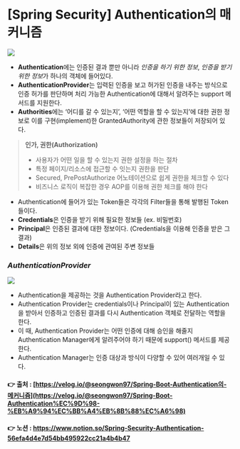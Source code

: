 # [Spring Security] ****Authentication의 매커니즘****

<img src="https://s3.us-west-2.amazonaws.com/secure.notion-static.com/8967026e-1b62-46bd-ac86-6ddf61c8717a/Untitled.png?X-Amz-Algorithm=AWS4-HMAC-SHA256&X-Amz-Content-Sha256=UNSIGNED-PAYLOAD&X-Amz-Credential=AKIAT73L2G45EIPT3X45%2F20220603%2Fus-west-2%2Fs3%2Faws4_request&X-Amz-Date=20220603T222614Z&X-Amz-Expires=86400&X-Amz-Signature=f21d8f6457a661ee70cfc137954e019643fe942e3f11fc72eaa0d6c39ea9c81a&X-Amz-SignedHeaders=host&response-content-disposition=filename%20%3D%22Untitled.png%22&x-id=GetObject">

- **Authentication**에는 인증된 결과 뿐만 아니라 *인증을 하기 위한 정보*, *인증을 받기 위한 정보*가 
하나의 객체에 들어있다.
- **AuthenticationProvider**는 입력된 인증을 보고 허가된 인증을 내주는 방식으로 인증 허가를 
판단하며 처리 가능한 Authentication에 대해서 알려주는 support 메서드를 지원한다.
- **Authorities**에는 ‘어디를 갈 수 있는지’, ‘어떤 역할을 할 수 있는지’에 대한 권한 정보로 이를 구현(implement)한 GrantedAuthority에 관한 정보들이 저장되어 있다.

> **인가, 권한(Authorization)**
> 
> - 사용자가 어떤 일을 할 수 있는지 권한 설정을 하는 절차
> - 특정 페이지/리소스에 접근할 수 잇는지 권한을 판단
> - Secured, PrePostAuthorize 어노테이션으로 쉽게 권한을 체크할 수 있다
> - 비즈니스 로직이 복잡한 경우 AOP를 이용해 권한 체크를 해야 한다

- Authentication에 들어가 있는 Token들은 각각의 Filter들을 통해 발행된 Token들이다.
- **Credentials**은 인증을 받기 위해 필요한 정보들 (ex. 비밀번호)
- **Principal**은 인증된 결과에 대한 정보이다. (Credentials을 이용해 인증을 받은 그 결과)
- **Details**은 위의 정보 외에 인증에 관여된 주변 정보들

### ***AuthenticationProvider***

<img src="https://s3.us-west-2.amazonaws.com/secure.notion-static.com/66c3a544-b909-4adc-9ece-60699a654c09/Untitled.png?X-Amz-Algorithm=AWS4-HMAC-SHA256&X-Amz-Content-Sha256=UNSIGNED-PAYLOAD&X-Amz-Credential=AKIAT73L2G45EIPT3X45%2F20220603%2Fus-west-2%2Fs3%2Faws4_request&X-Amz-Date=20220603T222523Z&X-Amz-Expires=86400&X-Amz-Signature=7f42a4bf8e3ca4b11a6855b4d4e0144e71e3f257190ed741d0c91366b6f55679&X-Amz-SignedHeaders=host&response-content-disposition=filename%20%3D%22Untitled.png%22&x-id=GetObject">

- Authentication을 제공하는 것을 Authentication Provider라고 한다.
- Authentication Provider는 credentials이나 Principal이 있는 Authentication을 받아서 인증하고
인증된 결과를 다시 Authentication 객체로 전달하는 역할을 한다.
- 이 때, Authentication Provider는 어떤 인증에 대해 승인을 해줄지 Authentication Manager에게
알려주어야 하기 때문에 support() 메서드를 제공한다.
- Authentication Manager는 인증 대상과 방식이 다양할 수 있어 여러개일 수 있다.

 #### 👉 출처 : [https://velog.io/@seongwon97/Spring-Boot-Authentication의-메커니즘](https://velog.io/@seongwon97/Spring-Boot-Authentication%EC%9D%98-%EB%A9%94%EC%BB%A4%EB%8B%88%EC%A6%98)
 #### 👉 노션 : https://www.notion.so/Spring-Security-Authentication-56efa4d4e7d54bb495922cc21a4b4b47
